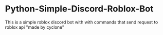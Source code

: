 # Python-Simple-Discord-Roblox-Bot
This is a simple roblox discord bot with with commands that send request to roblox api "made by cyclone"

